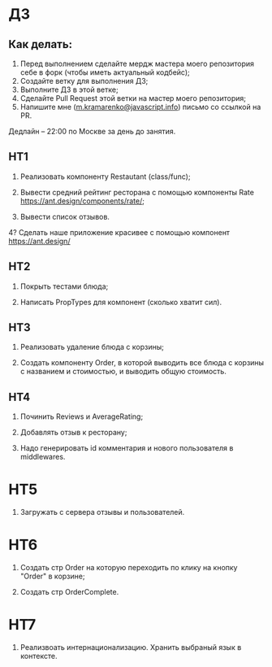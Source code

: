 # ДЗ

## Как делать:

1. Перед выполнением сделайте мердж мастера моего репозитория себе в форк (чтобы иметь актуальный кодбейс);
2. Создайте ветку для выполнения ДЗ;
3. Выполните ДЗ в этой ветке;
4. Сделайте Pull Request этой ветки на мастер моего репозитория;
5. Напишите мне (m.kramarenko@javascript.info) письмо со ссылкой на PR.

Дедлайн – 22:00 по Москве за день до занятия.

## HT1

1. Реализовать компоненту Restautant (class/func);

2. Вывести средний рейтинг ресторана с помощью компоненты Rate https://ant.design/components/rate/;

3. Вывести список отзывов.

4? Сделать наше приложение красивее с помощью компонент https://ant.design/

## HT2

1. Покрыть тестами блюда;

2. Написать PropTypes для компонент (сколько хватит сил).

## HT3

1. Реализовать удаление блюда с корзины;

2. Создать компоненту Order, в которой выводить все блюда с корзины с названием и стоимостью, и выводить общую стоимость.

## HT4

1. Починить Reviews и AverageRating;

2. Добавлять отзыв к ресторану;

3. Надо генерировать id комментария и нового пользователя в middlewares.

# HT5

1. Загружать с сервера отзывы и пользователей.

# HT6

1. Создать стр Order на которую переходить по клику на кнопку "Order" в корзине;

2. Создать стр OrderComplete.

# HT7

1. Реализвоать интернационализацию. Хранить выбраный язык в контексте.
